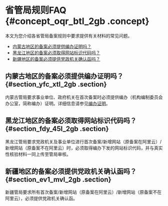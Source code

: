 # 省管局规则FAQ {#concept_oqr_btl_2gb .concept}

本文为您介绍各省管局备案规则中要求提供有关材料的常见问题。

-   [内蒙古地区的备案必须提供编办证明吗？](#section_yfc_xtl_2gb)
-   [黑龙江地区的备案必须取得网站标识代码吗？](#section_fdy_45l_2gb)
-   [新疆地区的备案必须提供党政机关确认函吗？](#section_ev1_mvl_2gb)

## 内蒙古地区的备案必须提供编办证明吗？ {#section_yfc_xtl_2gb .section}

内蒙古管局要求事业单位、政府机关在首次备案时必须提供编办（机构编制委员会办公室，简称编办）证明。详细信息请参见[编办证明](../../../../cn.zh-CN/资料下载/编办证明.md#)。

## 黑龙江地区的备案必须取得网站标识代码吗？ {#section_fdy_45l_2gb .section}

黑龙江管局要求党政机关及事业单位进行首次备案/新增网站（原备案在阿里云）/新增网站（原备案不在阿里云）时，必须取得编办下发的网站标识代码，并与真实性核验材料一同上传至管局审核。

## 新疆地区的备案必须提供党政机关确认函吗？ {#section_ev1_mvl_2gb .section}

新疆管局要求所有首次备案/新增网站（原备案在阿里云）/新增网站（原备案不在阿里云），必须提供党政机关确认函。

